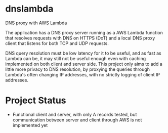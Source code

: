 # dnslambda
DNS proxy with AWS Lambda

The application has a DNS proxy server running as a AWS Lambda function that resolves requests with DNS on HTTPS (DoT) and a local DNS proxy client that listens for both TCP and UDP requests.

DNS query resolution must be low latency for it to be useful, and as fast as Lambda can be, it may still not be useful enough even with caching implemented on both client and server side. This project only aims to add a little more privacy to DNS resolution, by proxying the queries through Lambda's often changing IP addresses, with no strictly logging of client IP addresses.

# Project Status

- Functional client and server, with only A records tested, but communication between server and client through AWS is not implemented yet
